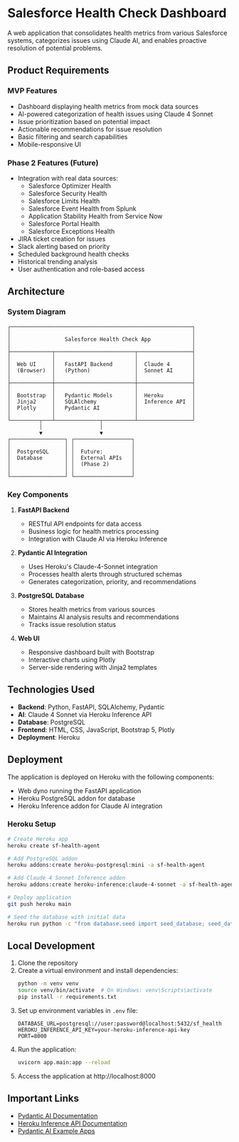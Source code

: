 # Salesforce Health Check Dashboard

A web application that consolidates health metrics from various Salesforce systems, categorizes issues using Claude AI, and enables proactive resolution of potential problems.

## Product Requirements

### MVP Features
- Dashboard displaying health metrics from mock data sources
- AI-powered categorization of health issues using Claude 4 Sonnet
- Issue prioritization based on potential impact
- Actionable recommendations for issue resolution
- Basic filtering and search capabilities
- Mobile-responsive UI

### Phase 2 Features (Future)
- Integration with real data sources:
  - Salesforce Optimizer Health
  - Salesforce Security Health
  - Salesforce Limits Health
  - Salesforce Event Health from Splunk
  - Application Stability Health from Service Now
  - Salesforce Portal Health
  - Salesforce Exceptions Health
- JIRA ticket creation for issues
- Slack alerting based on priority
- Scheduled background health checks
- Historical trending analysis
- User authentication and role-based access

## Architecture

### System Diagram

```
┌─────────────────────────────────────────────────────────┐
│                                                         │
│                 Salesforce Health Check App             │
│                                                         │
├─────────────┬─────────────────────────┬─────────────────┤
│             │                         │                 │
│  Web UI     │   FastAPI Backend       │  Claude 4       │
│  (Browser)  │   (Python)              │  Sonnet AI      │
│             │                         │                 │
├─────────────┼─────────────────────────┼─────────────────┤
│             │                         │                 │
│  Bootstrap  │   Pydantic Models       │  Heroku         │
│  Jinja2     │   SQLAlchemy            │  Inference API  │
│  Plotly     │   Pydantic AI           │                 │
│             │                         │                 │
└─────────┬───┴──────────────┬──────────┴─────────────────┘
          │                  │
          ▼                  ▼
┌─────────────────┐ ┌──────────────────┐
│                 │ │                  │
│  PostgreSQL     │ │  Future:         │
│  Database       │ │  External APIs   │
│                 │ │  (Phase 2)       │
│                 │ │                  │
└─────────────────┘ └──────────────────┘
```

### Key Components

1. **FastAPI Backend**
   - RESTful API endpoints for data access
   - Business logic for health metrics processing
   - Integration with Claude AI via Heroku Inference

2. **Pydantic AI Integration**
   - Uses Heroku's Claude-4-Sonnet integration
   - Processes health alerts through structured schemas
   - Generates categorization, priority, and recommendations

3. **PostgreSQL Database**
   - Stores health metrics from various sources
   - Maintains AI analysis results and recommendations
   - Tracks issue resolution status

4. **Web UI**
   - Responsive dashboard built with Bootstrap
   - Interactive charts using Plotly
   - Server-side rendering with Jinja2 templates

## Technologies Used

- **Backend**: Python, FastAPI, SQLAlchemy, Pydantic
- **AI**: Claude 4 Sonnet via Heroku Inference API
- **Database**: PostgreSQL
- **Frontend**: HTML, CSS, JavaScript, Bootstrap 5, Plotly
- **Deployment**: Heroku

## Deployment

The application is deployed on Heroku with the following components:
- Web dyno running the FastAPI application
- Heroku PostgreSQL addon for database
- Heroku Inference addon for Claude AI integration

### Heroku Setup

```bash
# Create Heroku app
heroku create sf-health-agent

# Add PostgreSQL addon
heroku addons:create heroku-postgresql:mini -a sf-health-agent

# Add Claude 4 Sonnet Inference addon
heroku addons:create heroku-inference:claude-4-sonnet -a sf-health-agent -- --region=us

# Deploy application
git push heroku main

# Seed the database with initial data
heroku run python -c "from database.seed import seed_database; seed_database()"
```

## Local Development

1. Clone the repository
2. Create a virtual environment and install dependencies:
   ```bash
   python -m venv venv
   source venv/bin/activate  # On Windows: venv\Scripts\activate
   pip install -r requirements.txt
   ```
3. Set up environment variables in `.env` file:
   ```
   DATABASE_URL=postgresql://user:password@localhost:5432/sf_health
   HEROKU_INFERENCE_API_KEY=your-heroku-inference-api-key
   PORT=8000
   ```
4. Run the application:
   ```bash
   uvicorn app.main:app --reload
   ```
5. Access the application at http://localhost:8000

## Important Links

- [Pydantic AI Documentation](https://ai.pydantic.dev/models/openai/#heroku-ai)
- [Heroku Inference API Documentation](https://devcenter.heroku.com/articles/heroku-inference-api-v1-chat-completions)
- [Pydantic AI Example Apps](https://ai.pydantic.dev/examples/slack-lead-qualifier/#conclusion)